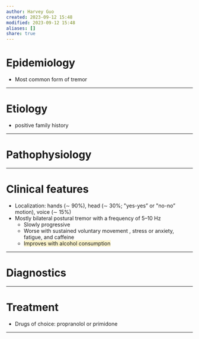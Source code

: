 ```yaml
---
author: Harvey Guo
created: 2023-09-12 15:48
modified: 2023-09-12 15:48
aliases: []
share: true
---
```


# Epidemiology
- Most common form of tremor

---
# Etiology
- positive family history

---
# Pathophysiology


---
# Clinical features
- Localization: hands (∼ 90%), head (∼ 30%; "yes-yes” or "no-no” motion), voice (∼ 15%)
- Mostly bilateral postural tremor with a frequency of 5–10 Hz
	- Slowly progressive 
	- Worse with sustained voluntary movement , stress or anxiety, fatigue, and caffeine
	- <span style="background:rgba(240, 200, 0, 0.2)">Improves with alcohol consumption</span>

---
# Diagnostics


---
# Treatment
- Drugs of choice: propranolol or primidone

---
